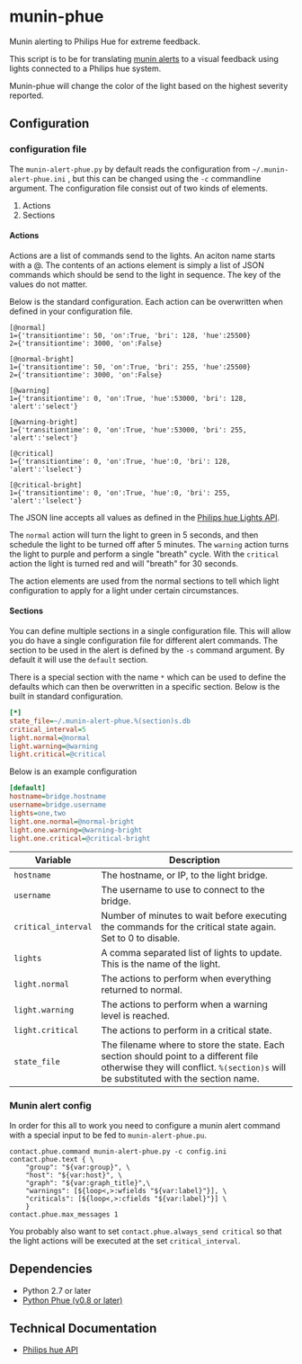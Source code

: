 munin-phue
==========

Munin alerting to Philips Hue for extreme feedback.

This script is to be for translating [munin alerts](http://munin-monitoring.org/wiki/HowToContact) to a visual feedback using lights connected to a Philips hue system.

Munin-phue will change the color of the light based on the highest severity reported. 

Configuration
-------------

### configuration file

The `munin-alert-phue.py` by default reads the configuration from `~/.munin-alert-phue.ini` , but this can be changed using the `-c` commandline argument. The configuration file consist out of two kinds of elements.

1. Actions
2. Sections

#### Actions
Actions are a list of commands send to the lights. An aciton name starts with a @. The contents of an actions element is simply a list of JSON commands which should be send to the light in sequence. The key of the values do not matter.

Below is the standard configuration. Each action can be overwritten when defined in your configuration file.

```
[@normal]
1={'transitiontime': 50, 'on':True, 'bri': 128, 'hue':25500}
2={'transitiontime': 3000, 'on':False}

[@normal-bright]
1={'transitiontime': 50, 'on':True, 'bri': 255, 'hue':25500}
2={'transitiontime': 3000, 'on':False}

[@warning]
1={'transitiontime': 0, 'on':True, 'hue':53000, 'bri': 128, 'alert':'select'}

[@warning-bright]
1={'transitiontime': 0, 'on':True, 'hue':53000, 'bri': 255, 'alert':'select'}

[@critical]
1={'transitiontime': 0, 'on':True, 'hue':0, 'bri': 128, 'alert':'lselect'}

[@critical-bright]
1={'transitiontime': 0, 'on':True, 'hue':0, 'bri': 255, 'alert':'lselect'}
```

The JSON line accepts all values as defined in the [Philips hue Lights API](http://developers.meethue.com/1_lightsapi.html#16_set_light_state). 

The `normal` action will turn the light to green in 5 seconds, and then schedule the light to be turned off after 5 minutes. The `warning` action turns the light to purple and perform a single "breath" cycle. With the `critical` action the light is turned red and will "breath" for 30 seconds.

The action elements are used from the normal sections to tell which light configuration to apply for a light under certain circumstances.

#### Sections

You can define multiple sections in a single configuration file. This will allow you do have a single configuration file for different alert commands. The section to be used in the alert is defined by the `-s` command argument. By default it will use the `default` section.

There is a special section with the name `*` which can be used to define the defaults which can then be overwritten in a specific section. Below is the built in standard configuration.

```INI
[*]
state_file=~/.munin-alert-phue.%(section)s.db
critical_interval=5
light.normal=@normal
light.warning=@warning
light.critical=@critical
```
	
Below is an example configuration

```INI
[default]
hostname=bridge.hostname
username=bridge.username
lights=one,two
light.one.normal=@normal-bright
light.one.warning=@warning-bright
light.one.critical=@critical-bright
```

| Variable | Description |
|----------|-------------|
| `hostname` | The hostname, or IP, to the light bridge. |
| `username` | The username to use to connect to the bridge. |
| `critical_interval` | Number of minutes to wait before executing the commands for the critical state again. Set to 0 to disable. |
| `lights` | A comma separated list of lights to update. This is the name of the light. |
| `light.normal` | The actions to perform when everything returned to normal. |
| `light.warning` | The actions to perform when a warning level is reached. |
| `light.critical` | The actions to perform in a critical state. |
| `state_file` | The filename where to store the state. Each section should point to a different file otherwise they will conflict. `%(section)s` will be substituted with the section name. |


### Munin alert config

In order for this all to work you need to configure a munin alert command with a special input to be fed to `munin-alert-phue.pu`.

	contact.phue.command munin-alert-phue.py -c config.ini
	contact.phue.text { \
		"group": "${var:group}", \
		"host": "${var:host}", \
		"graph": "${var:graph_title}",\
		"warnings": [${loop<,>:wfields "${var:label}"}], \
		"criticals": [${loop<,>:cfields "${var:label}"}] \
		}
	contact.phue.max_messages 1

You probably also want to set `contact.phue.always_send critical` so that the light actions will be executed at the set `critical_interval`.


Dependencies
------------

* Python 2.7 or later
* [Python Phue (v0.8 or later)](https://github.com/studioimaginaire/phue)

Technical Documentation
-----------------------

* [Philips hue API](http://developers.meethue.com/)
